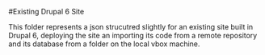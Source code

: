 #Existing Drupal 6 Site

This folder represents a json strucutred slightly for an existing site built in Drupal 6, deploying the site an importing its code from a remote repository and its database from a folder on the local vbox machine.